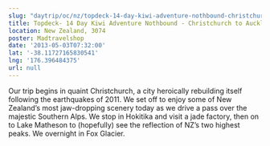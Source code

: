 ```yaml
---
slug: "daytrip/oc/nz/topdeck-14-day-kiwi-adventure-nothbound-christchurch-to-auckland"
title: Topdeck- 14 Day Kiwi Adventure Nothbound - Christchurch to Auckland
location: New Zealand, 3074
poster: Madtravelshop
date: '2013-05-03T07:32:00'
lat: '-38.11727165830541'
lng: '176.396484375'
url: null
---
```


Our trip begins in quaint Christchurch, a city heroically rebuilding itself following the earthquakes of 2011. We set off to enjoy some of New Zealand’s most jaw-dropping scenery today as we drive a pass over the majestic Southern Alps. We stop in Hokitika and visit a jade factory, then on to Lake Matheson to (hopefully) see the reflection of NZ’s two highest peaks. We overnight in Fox Glacier.
